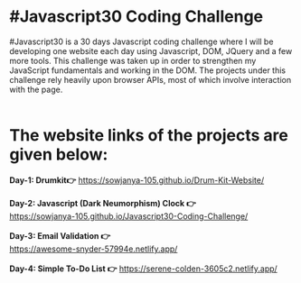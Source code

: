 # #Javascript30 Coding Challenge
#Javascript30 is a 30 days Javascript coding challenge where I will be developing one website each day using Javascript, DOM, JQuery and a few more tools. 
This challenge was taken up in order to strengthen my JavaScript fundamentals and working in the DOM. 
The projects under this challenge rely heavily upon browser APIs, most of which involve interaction with the page.
<br><br>

# The website links of the projects are given below:
**Day-1: Drumkit👉** 
https://sowjanya-105.github.io/Drum-Kit-Website/
<br><br>
**Day-2: Javascript (Dark Neumorphism) Clock 👉**  
https://sowjanya-105.github.io/Javascript30-Coding-Challenge/
<br><br>
**Day-3: Email Validation  👉**  
https://awesome-snyder-57994e.netlify.app/
<br><br>
**Day-4: Simple To-Do List 👉** 
https://serene-colden-3605c2.netlify.app/
<br><br>
